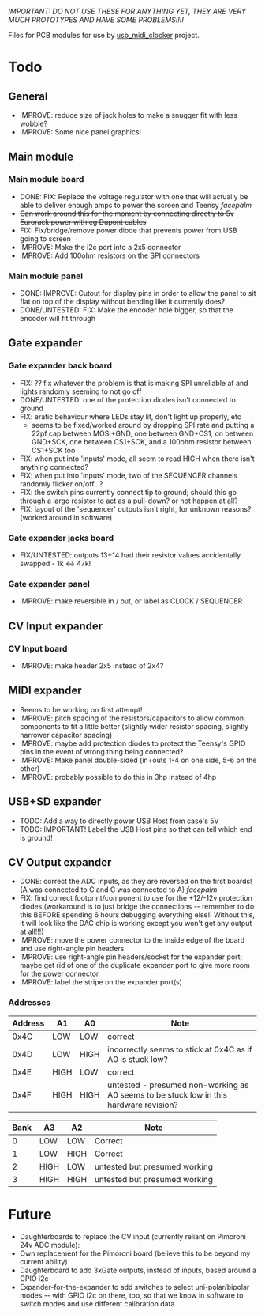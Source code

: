*IMPORTANT: DO NOT USE THESE FOR ANYTHING YET, THEY ARE VERY MUCH PROTOTYPES AND HAVE SOME PROBLEMS!!!!*

Files for PCB modules for use by [usb_midi_clocker](https://github.com/doctea/usb_midi_clocker/) project.

# Todo

## General

- IMPROVE: reduce size of jack holes to make a snugger fit with less wobble?
- IMPROVE: Some nice panel graphics!

## Main module

### Main module board

- DONE: FIX: Replace the voltage regulator with one that will actually be able to deliver enough amps to power the screen and Teensy *facepalm*
 - ~~Can work around this for the moment by connecting directly to 5v Eurorack power with eg Dupont cables~~
- FIX: Fix/bridge/remove power diode that prevents power from USB going to screen
- IMPROVE: Make the i2c port into a 2x5 connector
- IMPROVE: Add 100ohm resistors on the SPI connectors

### Main module panel

- DONE: IMPROVE: Cutout for display pins in order to allow the panel to sit flat on top of the display without bending like it currently does?
- DONE/UNTESTED: FIX: Make the encoder hole bigger, so that the encoder will fit through

## Gate expander

### Gate expander back board

- FIX: ?? fix whatever the problem is that is making SPI unreliable af and lights randomly seeming to not go off
- DONE/UNTESTED: one of the protection diodes isn't connected to ground
- FIX: eratic behaviour where LEDs stay lit, don't light up properly, etc
	- seems to be fixed/worked around by dropping SPI rate and putting a 22pf cap between MOSI+GND, one between GND+CS1, on between GND+SCK, one between CS1+SCK, and a 100ohm resistor between CS1+SCK too
- FIX: when put into 'inputs' mode, all seem to read HIGH when there isn't anything connected?
- FIX: when put into 'inputs' mode, two of the SEQUENCER channels randomly flicker on/off...?
- FIX: the switch pins currently connect tip to ground; should this go through a large resistor to act as a pull-down?  or not happen at all?
- FIX: layout of the 'sequencer' outputs isn't right, for unknown reasons? (worked around in software)

### Gate expander jacks board

- FIX/UNTESTED: outputs 13+14 had their resistor values accidentally swapped - 1k <-> 47k!

### Gate expander panel

- IMPROVE: make reversible in / out, or label as CLOCK / SEQUENCER

## CV Input expander

### CV Input board

- IMPROVE: make header 2x5 instead of 2x4?

## MIDI expander

- Seems to be working on first attempt!
- IMPROVE: pitch spacing of the resistors/capacitors to allow common components to fit a little better (slightly wider resistor spacing, slightly narrower capacitor spacing)
- IMPROVE: maybe add protection diodes to protect the Teensy's GPIO pins in the event of wrong thing being connected?
- IMPROVE: Make panel double-sided (in+outs 1-4 on one side, 5-6 on the other)
- IMPROVE: probably possible to do this in 3hp instead of 4hp

## USB+SD expander

- TODO: Add a way to directly power USB Host from case's 5V
- TODO: IMPORTANT! Label the USB Host pins so that can tell which end is ground!

## CV Output expander

- DONE: correct the ADC inputs, as they are reversed on the first boards! (A was connected to C and C was connected to A) *facepalm*
- FIX: find correct footprint/component to use for the +12/-12v protection diodes (workaround is to just bridge the connections -- remember to do this BEFORE spending 6 hours debugging everything else!!  Without this, it will look like the DAC chip is working except you won't get any output at all!!!)
- IMPROVE: move the power connector to the inside edge of the board and use right-angle pin headers 
- IMPROVE: use right-angle pin headers/socket for the expander port; maybe get rid of one of the duplicate expander port to give more room for the power connector
- IMPROVE: label the stripe on the expander port(s)

### Addresses

| Address | A1  | A0  | Note |
| ------- | --- | --- | ---- |
|  0x4C   | LOW | LOW | correct |
|  0x4D   | LOW | HIGH | incorrectly seems to stick at 0x4C as if A0 is stuck low? |
|  0x4E   | HIGH | LOW | correct |
|  0x4F   | HIGH | HIGH | untested - presumed non-working as A0 seems to be stuck low in this hardware revision? |

| Bank | A3 | A2 | Note |
| ---- | -- | -- | ---- |
| 0    | LOW | LOW | Correct |
| 1    | LOW | HIGH | Correct |
| 2    | HIGH | LOW | untested but presumed working |
| 3    | HIGH | HIGH | untested but presumed working |

# Future

- Daughterboards to replace the CV input (currently reliant on Pimoroni 24v ADC module):
 - Own replacement for the Pimoroni board (believe this to be beyond my current ability)
 - Daughterboard to add 3xGate outputs, instead of inputs, based around a GPIO i2c
- Expander-for-the-expander to add switches to select uni-polar/bipolar modes -- with GPIO i2c on there, too, so that we know in software to switch modes and use different calibration data
